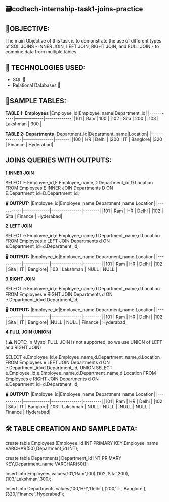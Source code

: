 ## 🗃️codtech-internship-task1-joins-practice
## 🎯OBJECTIVE:
The main Objective of this task is to demonstrate the use of different types of SQL JOINS - INNER JOIN, LEFT JOIN, RIGHT JOIN, and FULL JOIN - to combine data from multiple tables.
## 🚀 TECHNOLOGIES USED:
- SQL 📁
- Relational Databases 💾 
## 📌SAMPLE TABLES:
**TABLE 1: Employees**
|Employee_id|Employee_name|Department_id|
|-----------|--------------|-------------|
|101        | Ram          | 100          |
|102        | Sita         | 200          |
|103        | Lakshman     | 300          |

**TABLE 2: Departments**
|Department_id|Department_name|Location|
|--------------|---------------|-------|
|100           | HR            | Delhi |
|200           | IT            | Banglore|
|320           | Finance       | Hyderabad|

## JOINS QUERIES WITH OUTPUTS:
**1.INNER JOIN**

SELECT E.Employee_id,E.Employee_name,D.Department_id,D.Location FROM Employees E INNER JOIN Departments D ON E.Department_id=D.Department_id;

 🖥️ **OUTPUT:**
|Employee_id|Employee_name|Department_name|Location|
|-----------|-------------|---------------|--------|
|101        | Ram         | HR            | Delhi  |
|102        | Sita        | Finance       | Hyderabad|

**2.LEFT JOIN**

SELECT e.Employee_id,e.Employee_name,d.Department_name,d.Location FROM Employees e LEFT JOIN Departments d ON e.Department_id=d.Department_id;

 🖥️ **OUTPUT:**
|Employee_id|Employee_name|Department_name|Location|
|-----------|-------------|---------------|---------|
|101        | Ram         | HR            | Delhi   |
|102        | Sita        | IT            | Banglore|
|103        | Lakshman    | NULL          | NULL      |

**3.RIGHT JOIN**

SELECT e.Employee_id,e.Employee_name,d.Department_name,d.Location FROM Employees e RIGHT JOIN Departments d ON e.Department_id=d.Department_id;

 🖥️ **OUTPUT:**
|Employee_id|Employee_name|Department_name|Location|
|-----------|-------------|---------------|---------|
|101        | Ram         | HR            | Delhi   |
|102        | Sita        | IT            | Banglore|
|NULL       | NULL        | Finance       | Hyderabad|

**4.FULL JOIN (UNION)**

( ⚠️ NOTE: In Mysql FULL JOIN is not supported, so we use UNION of LEFT and RIGHT JOIN)

SELECT e.Employee_id,e.Employee_name,d.Department_name,d.Location FROM Employees e LEFT JOIN Departments d ON e.Department_id=d.Department_id;
UNION
SELECT e.Employee_id,e.Employee_name,d.Department_name,d.Location FROM Employees e RIGHT JOIN Departments d ON e.Department_id=d.Department_id;

 🖥️ **OUTPUT:**
|Employee_id|Employee_name|Department_name|Location|
|-----------|-------------|---------------|---------|
|101        | Ram         | HR            | Delhi   |
|102        | Sita        | IT            | Banglore|
|103        | Lakshman    | NULL          | NULL    |
|NULL       | NULL        | Finance       | Hyderabad|

 ## 🛠️ TABLE CREATION AND SAMPLE DATA:
 create table Employees (Employee_id INT PRIMARY KEY,Employee_name VARCHAR(50),Department_id INT);
 
 create table Departments( Department_id INT PRIMARY KEY,Department_name VARCHAR(50));
 
 Insert into Employees values(101,'Ram',100),(102,'Sita',200),(103,'Lakshman',300);
 
 Insert into Departments values(100,'HR','Delhi'),(200,'IT','Banglore'),(320,'Finance','Hyderabad');
 






















